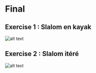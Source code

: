 # Final

## Exercise 1 : Slalom en kayak

![alt text][f-ex1]

## Exercise 2 : Slalom itéré

![alt text][f-ex2]

[f-ex1]: https://github.com/glegoux/mdf/blob/master/2017/final/ex1/direction.png "f-ex1"
[f-ex2]: https://github.com/glegoux/mdf/blob/master/2017/final/ex2/direction.png "f-ex2"
